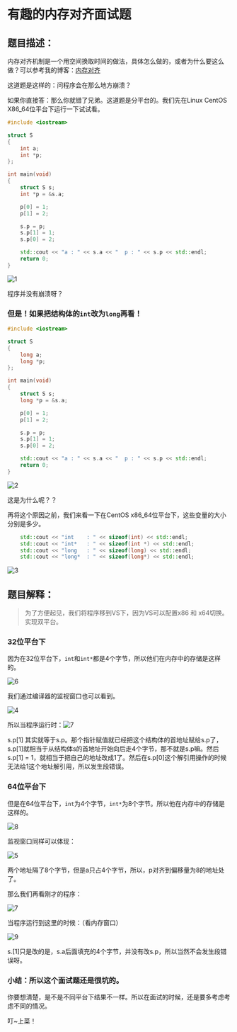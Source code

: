 # 有趣的内存对齐面试题

## 题目描述：

内存对齐机制是一个用空间换取时间的做法，具体怎么做的，或者为什么要这么做？可以参考我的博客：[内存对齐](https://blog.csdn.net/weixin_42678507/article/details/84258334 )

这道题是这样的：问程序会在那么地方崩溃？

如果你直接答：那么你就错了兄弟。这道题是分平台的。我们先在Linux CentOS X86_64位平台下运行一下试试看。

```cpp
#include <iostream>

struct S
{
    int a;
    int *p;
};

int main(void)
{
    struct S s;
    int *p = &s.a;

    p[0] = 1;
    p[1] = 2;

    s.p = p;
    s.p[1] = 1;
    s.p[0] = 2;

    std::cout << "a : " << s.a << "  p : " << s.p << std::endl;
    return 0;
}

```

![1](F:\linux_code\summary\7.内存对齐\1.png)

程序并没有崩溃呀？

### 但是！如果把结构体的`int`改为`long`再看！

```cpp
#include <iostream>

struct S
{
    long a;
    long *p;
};

int main(void)
{
    struct S s;
    long *p = &s.a;

    p[0] = 1;
    p[1] = 2;

    s.p = p;
    s.p[1] = 1;
    s.p[0] = 2;

    std::cout << "a : " << s.a << "  p : " << s.p << std::endl;
    return 0;
}
```

![2](F:\linux_code\summary\7.内存对齐\2.png)

这是为什么呢？？

再将这个原因之前，我们来看一下在CentOS x86_64位平台下，这些变量的大小分别是多少。

```cpp
    std::cout << "int    : " << sizeof(int) << std::endl;
    std::cout << "int*   : " << sizeof(int *) << std::endl;
    std::cout << "long   : " << sizeof(long) << std::endl;
    std::cout << "long*  : " << sizeof(long*) << std::endl;
```

![3](F:\linux_code\summary\7.内存对齐\3.png)

## 题目解释：

> 为了方便起见，我们将程序移到VS下，因为VS可以配置x86  和  x64切换。实现双平台。

### 32位平台下

因为在32位平台下，`int`和`int*`都是4个字节，所以他们在内存中的存储是这样的。

![6](F:\linux_code\summary\7.内存对齐\6.png)

我们通过编译器的监视窗口也可以看到。

![4](F:\linux_code\summary\7.内存对齐\4.png)

所以当程序运行时：![7](F:\linux_code\summary\7.内存对齐\7.png)

s.p[1] 其实就等于s.p。那个指针赋值就已经把这个结构体的首地址赋给s.p了，s.p[1]就相当于从结构体s的首地址开始向后走4个字节，那不就是s.p嘛。然后s.p[1] = 1，就相当于把自己的地址改成1了。然后在s.p[0]这个解引用操作的时候无法给1这个地址解引用，所以发生段错误。

### 64位平台下

但是在64位平台下，`int`为4个字节，`int*`为8个字节。所以他在内存中的存储是这样的。

![8](F:\linux_code\summary\7.内存对齐\8.png)

监视窗口同样可以体现：

![5](F:\linux_code\summary\7.内存对齐\5.png)

两个地址隔了8个字节，但是a只占4个字节，所以，p对齐到偏移量为8的地址处了。

那么我们再看刚才的程序：

![7](F:\linux_code\summary\7.内存对齐\7.png)

当程序运行到这里的时候：（看内存窗口）

![9](F:\linux_code\summary\7.内存对齐\9.png)

s.[1]只是改的是，s.a后面填充的4个字节，并没有改s.p，所以当然不会发生段错误呀。

### 小结：所以这个面试题还是很坑的。

你要想清楚，是不是不同平台下结果不一样。所以在面试的时候，还是要多考虑考虑不同的情况。

叮~上菜！